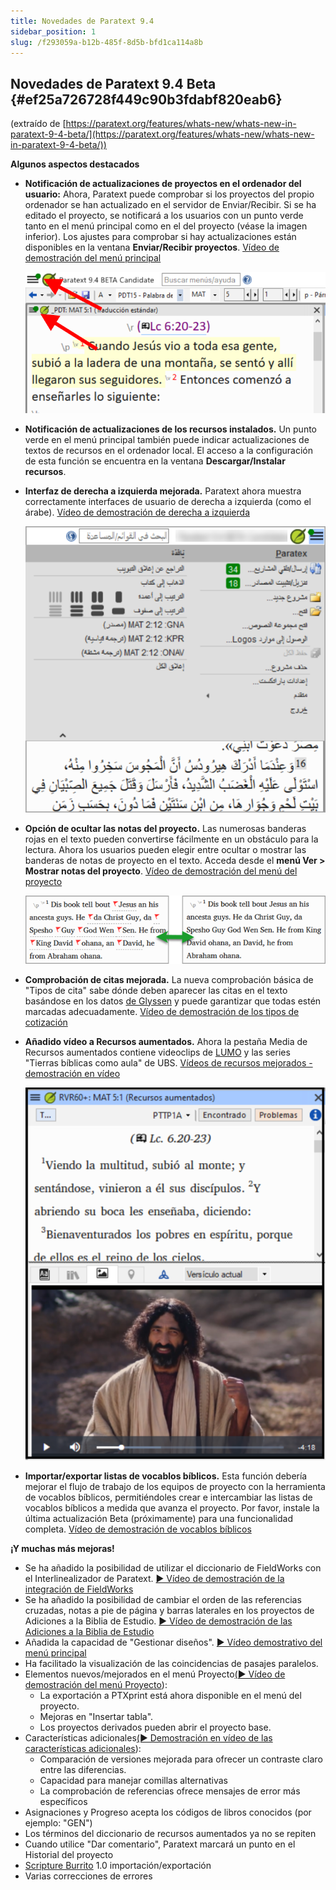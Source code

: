 ```yaml
---
title: Novedades de Paratext 9.4
sidebar_position: 1
slug: /f293059a-b12b-485f-8d5b-bfd1ca114a8b
---
```




## **Novedades de Paratext 9.4 Beta** {#ef25a726728f449c90b3fdabf820eab6}


(extraído de [https://paratext.org/features/whats-new/whats-new-in-paratext-9-4-beta/](https://paratext.org/features/whats-new/whats-new-in-paratext-9-4-beta/))


**Algunos aspectos destacados**

- **Notificación de actualizaciones de proyectos en el ordenador del usuario:** Ahora, Paratext puede comprobar si los proyectos del propio ordenador se han actualizado en el servidor de Enviar/Recibir. Si se ha editado el proyecto, se notificará a los usuarios con un punto verde tanto en el menú principal como en el del proyecto (véase la imagen inferior). Los ajustes para comprobar si hay actualizaciones están disponibles en la ventana **Enviar/Recibir proyectos**. [Vídeo de demostración del menú principal](https://paratext.org/features/whats-new/whats-new-in-paratext-9-4-beta/?vimeography_gallery=157&vimeography_video=857678678)

    ![](./1373747243.png)

- **Notificación de actualizaciones de los recursos instalados.** Un punto verde en el menú principal también puede indicar actualizaciones de textos de recursos en el ordenador local. El acceso a la configuración de esta función se encuentra en la ventana **Descargar/Instalar recursos**.
- **Interfaz de derecha a izquierda mejorada.** Paratext ahora muestra correctamente interfaces de usuario de derecha a izquierda (como el árabe). [Vídeo de demostración de derecha a izquierda](https://paratext.org/features/whats-new/whats-new-in-paratext-9-4-beta/?vimeography_gallery=157&vimeography_video=858761461)

    ![](./1418167455.png)

- **Opción de ocultar las notas del proyecto.** Las numerosas banderas rojas en el texto pueden convertirse fácilmente en un obstáculo para la lectura. Ahora los usuarios pueden elegir entre ocultar o mostrar las banderas de notas de proyecto en el texto. Acceda desde el **menú Ver &gt; Mostrar notas del proyecto**. [Vídeo de demostración del menú del proyecto](https://paratext.org/features/whats-new/whats-new-in-paratext-9-4-beta/?vimeography_gallery=157&vimeography_video=857939433)

    ![](./1989155401.png)

- **Comprobación de citas mejorada.** La nueva comprobación básica de "Tipos de cita" sabe dónde deben aparecer las citas en el texto basándose en los datos [de Glyssen](https://software.sil.org/glyssen/) y puede garantizar que todas estén marcadas adecuadamente. [Vídeo de demostración de los tipos de cotización](https://paratext.org/features/whats-new/whats-new-in-paratext-9-4-beta/?vimeography_gallery=157&vimeography_video=859138745)
- **Añadido vídeo a Recursos aumentados.** Ahora la pestaña Media de Recursos aumentados contiene videoclips de [LUMO](https://lumoproject.com/) y las series "Tierras bíblicas como aula" de UBS. [Vídeos de recursos mejorados - demostración en vídeo](https://paratext.org/features/whats-new/whats-new-in-paratext-9-4-beta/?vimeography_gallery=157&vimeography_video=858761461)

    ![](./119495186.png)

- **Importar/exportar listas de vocablos bíblicos.** Esta función debería mejorar el flujo de trabajo de los equipos de proyecto con la herramienta de vocablos bíblicos, permitiéndoles crear e intercambiar las listas de vocablos bíblicos a medida que avanza el proyecto. Por favor, instale la última actualización Beta (próximamente) para una funcionalidad completa. [Vídeo de demostración de vocablos bíblicos](https://paratext.org/features/whats-new/whats-new-in-paratext-9-4-beta/?vimeography_gallery=157&vimeography_video=858020833)

**¡Y muchas más mejoras!**

- Se ha añadido la posibilidad de utilizar el diccionario de FieldWorks con el Interlinealizador de Paratext. [▶ Vídeo de demostración de la integración de FieldWorks](https://paratext.org/features/whats-new/whats-new-in-paratext-9-4-beta/?vimeography_gallery=157&vimeography_video=859073261)
- Se ha añadido la posibilidad de cambiar el orden de las referencias cruzadas, notas a pie de página y barras laterales en los proyectos de Adiciones a la Biblia de Estudio. [▶ Vídeo de demostración de las Adiciones a la Biblia de Estudio](https://paratext.org/features/whats-new/whats-new-in-paratext-9-4-beta/?vimeography_gallery=157&vimeography_video=858761672)
- Añadida la capacidad de "Gestionar diseños". [▶ Vídeo demostrativo del menú principal](https://paratext.org/features/whats-new/whats-new-in-paratext-9-4-beta/?vimeography_gallery=157&vimeography_video=857678678)
- Ha facilitado la visualización de las coincidencias de pasajes paralelos.
- Elementos nuevos/mejorados en el menú Proyecto[(▶ Vídeo de demostración del menú Proyecto](https://paratext.org/features/whats-new/whats-new-in-paratext-9-4-beta/?vimeography_gallery=157&vimeography_video=857939433)):
    - La exportación a PTXprint está ahora disponible en el menú del proyecto.
    - Mejoras en "Insertar tabla".
    - Los proyectos derivados pueden abrir el proyecto base.
- Características adicionales[(▶ Demostración en vídeo de las características adicionales](https://paratext.org/features/whats-new/whats-new-in-paratext-9-4-beta/?vimeography_gallery=157&vimeography_video=859466352)):
    - Comparación de versiones mejorada para ofrecer un contraste claro entre las diferencias.
    - Capacidad para manejar comillas alternativas
    - La comprobación de referencias ofrece mensajes de error más específicos
- Asignaciones y Progreso acepta los códigos de libros conocidos (por ejemplo: "GEN")
- Los términos del diccionario de recursos aumentados ya no se repiten
- Cuando utilice "Dar comentario", Paratext marcará un punto en el Historial del proyecto
- [Scripture Burrito](https://docs.burrito.bible/en/latest/) 1.0 importación/exportación
- Varias correcciones de errores
